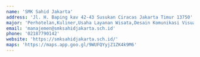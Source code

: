 ```yaml
---
name: 'SMK Sahid Jakarta'
address: 'Jl. H. Baping kav 42-43 Susukan Ciracas Jakarta Timur 13750'
major: 'Perhotelan,Kuliner,Usaha Layanan Wisata,Desain Komunikasi Visual'
email: 'manajemen@smksahidjakarta.sch.id'
phone: '02187790142'
website: 'https://smksahidjakarta.sch.id/'
maps: 'https://maps.app.goo.gl/9WUFQYyjZ1ZK4k9M6'
---
```

